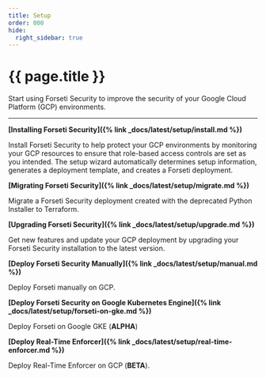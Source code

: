 ```yaml
---
title: Setup
order: 000
hide:
  right_sidebar: true
---
```


# {{ page.title }}

Start using Forseti Security to improve the security of your Google Cloud
Platform (GCP) environments.

---

**[Installing Forseti Security]({% link _docs/latest/setup/install.md %})**

Install Forseti Security to help protect your GCP environments by monitoring your GCP resources to
ensure that role-based access controls are set as you intended. The setup wizard automatically
determines setup information, generates a deployment template, and creates a Forseti deployment.

**[Migrating Forseti Security]({% link _docs/latest/setup/migrate.md %})**

Migrate a Forseti Security deployment created with the deprecated Python
Installer to Terraform.

**[Upgrading Forseti Security]({% link _docs/latest/setup/upgrade.md %})**

Get new features and update your GCP deployment by upgrading your Forseti Security installation
to the latest version.

**[Deploy Forseti Security Manually]({% link _docs/latest/setup/manual.md %})**

Deploy Forseti manually on GCP.

**[Deploy Forseti Security on Google Kubernetes Engine]({% link _docs/latest/setup/forseti-on-gke.md %})**

Deploy Forseti on Google GKE (**ALPHA**)

**[Deploy Real-Time Enforcer]({% link _docs/latest/setup/real-time-enforcer.md %})**

Deploy Real-Time Enforcer on GCP (**BETA**).
